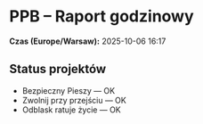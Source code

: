 # PPB – Raport godzinowy
**Czas (Europe/Warsaw):** 2025-10-06 16:17

## Status projektów
- Bezpieczny Pieszy — OK
- Zwolnij przy przejściu — OK
- Odblask ratuje życie — OK

